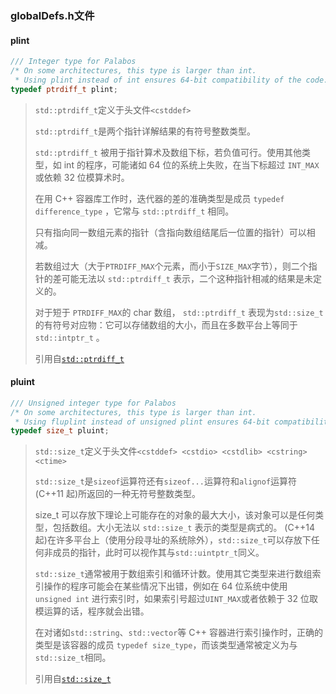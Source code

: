 ### globalDefs.h文件

#### plint

```c++
/// Integer type for Palabos
/* On some architectures, this type is larger than int.
 * Using plint instead of int ensures 64-bit compatibility of the code.*/
typedef ptrdiff_t plint;
```

>  `std::ptrdiff_t`定义于头文件`<cstddef>`
>
> `std::ptrdiff_t`是两个指针详解结果的有符号整数类型。
>
> `std::ptrdiff_t` 被用于指针算术及数组下标，若负值可行。使用其他类型，如 int 的程序，可能诸如 64 位的系统上失败，在当下标超过 `INT_MAX` 或依赖 32 位模算术时。
>
> 在用 C++ 容器库工作时，迭代器的差的准确类型是成员 `typedef difference_type` ，它常与 `std::ptrdiff_t` 相同。
>
> 只有指向同一数组元素的指针（含指向数组结尾后一位置的指针）可以相减。
>
> 若数组过大（大于`PTRDIFF_MAX`个元素，而小于`SIZE_MAX`字节），则二个指针的差可能无法以 `std::ptrdiff_t` 表示，二个这种指针相减的结果是未定义的。
>
> 对于短于 `PTRDIFF_MAX`的 char 数组， `std::ptrdiff_t` 表现为`std::size_t`的有符号对应物：它可以存储数组的大小，而且在多数平台上等同于 `std::intptr_t` 。
>
> 引用自[`std::ptrdiff_t`]( https://zh.cppreference.com/w/cpp/types/ptrdiff_t ) 



#### pluint

```c++
/// Unsigned integer type for Palabos
/* On some architectures, this type is larger than int.
 * Using fluplint instead of unsigned plint ensures 64-bit compatibility of the code.*/
typedef size_t pluint;
```

> `std::size_t`定义于头文件`<cstddef> <cstdio> <cstdlib> <cstring> <ctime>`
>
>  `std::size_t`是`sizeof`运算符还有`sizeof...`运算符和`alignof`运算符 (C++11 起)所返回的一种无符号整数类型。
>
> size_t 可以存放下理论上可能存在的对象的最大大小，该对象可以是任何类型，包括数组。大小无法以 `std::size_t` 表示的类型是病式的。 (C++14 起)在许多平台上（使用分段寻址的系统除外），`std::size_t`可以存放下任何非成员的指针，此时可以视作其与`std::uintptr_t`同义。
>
> `std::size_t`通常被用于数组索引和循环计数。使用其它类型来进行数组索引操作的程序可能会在某些情况下出错，例如在 64 位系统中使用 `unsigned int` 进行索引时，如果索引号超过`UINT_MAX`或者依赖于 32 位取模运算的话，程序就会出错。
>
> 在对诸如`std::string`、`std::vector`等 C++ 容器进行索引操作时，正确的类型是该容器的成员 `typedef size_type`，而该类型通常被定义为与`std::size_t`相同。 
>
> 引用自[`std::size_t`]( https://zh.cppreference.com/w/cpp/types/size_t )

